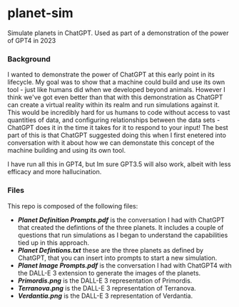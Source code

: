 # planet-sim
Simulate planets in ChatGPT.  Used as part of a demonstration of the power of GPT4 in 2023

### Background
I wanted to demonstrate the power of ChatGPT at this early point in its lifecycle.  My goal was to show that a machine could build and use its own tool - just like humans did when we developed beyond animals.  However I think we've got even better than that with this demonstration as ChatGPT can create a virtual reality within its realm and run simulations against it.  This would be incredibly hard for us humans to code without access to vast quantities of data, and configuring relationships between the data sets - ChatGPT does it in the time it takes for it to respond to your input!  The best part of this is that ChatGPT suggested doing this when I first enetered into conversation with it about how we can demonstate this concept of the machine building and using its own tool.

I have run all this in GPT4, but Im sure GPT3.5 will also work, albeit with less efficacy and more hallucination.

### Files
This repo is composed of the following files:

-  ***Planet Definition Prompts.pdf*** is the conversation I had with ChatGPT that created the defintions of the three planets.  It includes a couple of questions that run simulations as I began to understand the capabilities tied up in this approach.
-  ***Planet Defintions.txt*** these are the three planets as defined by ChatGPT, that you can insert into prompts to start a new simulation.
-  ***Planet Image Prompts.pdf*** is the conversation I had with ChatGPT4 with the DALL-E 3 extension to generate the images of the planets.
-  ***Primordis.png*** is the DALL-E 3 representation of Primordis.
-  ***Terranova.png*** is the DALL-E 3 representation of Terranova.
-  ***Verdantia.png*** is the DALL-E 3 representation of Verdantia.
